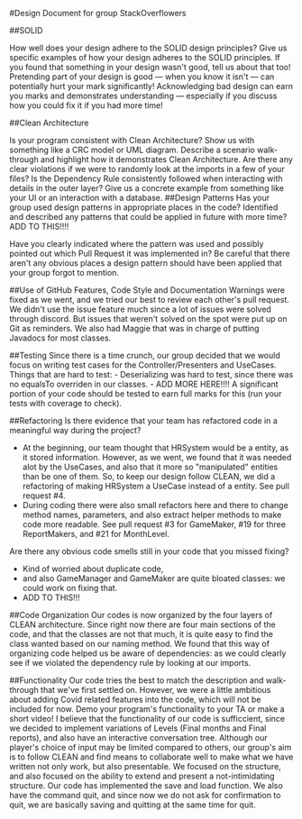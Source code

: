 #Design Document for group StackOverflowers

##SOLID

How well does your design adhere to the SOLID design principles?
Give us specific examples of how your design adheres to the SOLID principles.
If you found that something in your design wasn't good, tell us about that too!
Pretending part of your design is good — when you know it isn't — can potentially hurt your mark significantly!
Acknowledging bad design can earn you marks and demonstrates understanding — especially if you discuss how you could fix it if you had more time!

##Clean Architecture

Is your program consistent with Clean Architecture?
Show us with something like a CRC model or UML diagram.
Describe a scenario walk-through and highlight how it demonstrates Clean Architecture.
Are there any clear violations if we were to randomly look at the imports in a few of your files?
Is the Dependency Rule consistently followed when interacting with details in the outer layer?
Give us a concrete example from something like your UI or an interaction with a database.
##Design Patterns
Has your group used design patterns in appropriate places in the code? Identified and described any patterns that could be applied in future with more time?
ADD TO THIS!!!!

Have you clearly indicated where the pattern was used and possibly pointed out which Pull Request it was implemented in?
Be careful that there aren't any obvious places a design pattern should have been applied that your group forgot to mention.

##Use of GitHub Features, Code Style and Documentation
Warnings were fixed as we went, and we tried our best to review each other's pull request. We didn't use the issue feature much since a lot of issues were solved through discord. But issues that weren't solved on the spot were put up on Git as reminders. We also had Maggie that was in charge of putting Javadocs for most classes.

##Testing
Since there is a time crunch, our group decided that we would focus on writing test cases for the Controller/Presenters and UseCases. 
Things that are hard to test:
    - Deserializing was hard to test, since there was no equalsTo overriden in our classes.
    - ADD MORE HERE!!!!
A significant portion of your code should be tested to earn full marks for this (run your tests with coverage to check).

##Refactoring
Is there evidence that your team has refactored code in a meaningful way during the project?
- At the beginning, our team thought that HRSystem would be a entity, as it stored information. However, as we went, we found that it was needed alot by the UseCases, and also that it more so "manipulated" entities than be one of them. So, to keep our design follow CLEAN, we did a refactoring of making HRSystem a UseCase instead of a entity. See pull request #4.
- During coding there were also small refactors here and there to change method names, parameters, and also extract helper methods to make code more readable. See pull request #3 for GameMaker,  #19 for three ReportMakers, and #21 for MonthLevel.

Are there any obvious code smells still in your code that you missed fixing?
- Kind of worried about duplicate code, 
- and also GameManager and GameMaker are quite bloated classes: we could work on fixing that.
- ADD TO THIS!!!

##Code Organization
Our codes is now organized by the four layers of CLEAN architecture. Since right now there are four main sections of the code, and that the classes are not that much, it is quite easy to find the class wanted based on our naming method. 
We found that this way of organizing code helped us be aware of dependencies: as we could clearly see if we violated the dependency rule by looking at our imports. 

##Functionality
Our code tries the best to match the description and walk-through that we've first settled on. However, we were a little ambitious about adding Covid related features into the code, which will not be included for now.
Demo your program's functionality to your TA or make a short video!
I believe that the functionality of our code is sufficcient, since we decided to implement variations of Levels (Final months and Final reports), and also have an interactive conversation tree. Although our player's choice of input may be limited compared to others, our group's aim is to follow CLEAN and find means to collaborate well to make what we have written not only work, but also presentable. We focused on the structure, and also focused on the ability to extend and present a not-intimidating structure.
Our code has implemented the save and load function. We also have the command quit, and since now we do not ask for confirmation to quit, we are basically saving and quitting at the same time for quit.
